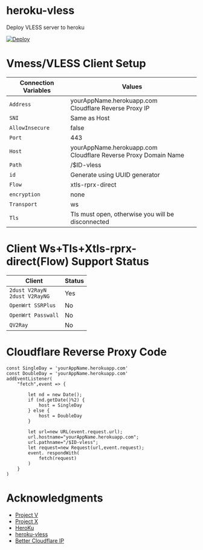 # heroku-vless
Deploy VLESS server to heroku

[![Deploy](https://www.herokucdn.com/deploy/button.png)](https://dashboard.heroku.com/new?template=https://github.com/Dimitri2020007/heroku-vless/tree/main)

# Vmess/VLESS Client Setup

| Connection Variables | Values |
| -------------------- | ------ |
| `Address` | yourAppName.herokuapp.com </br> Cloudflare Reverse Proxy IP |
| `SNI` | Same as Host |
| `AllowInsecure` | false |
| `Port` | 443 |
| `Host` | yourAppName.herokuapp.com </br> Cloudflare Reverse Proxy Domain Name |
| `Path` | /$ID-vless |
| `id` | Generate using UUID generator |
| `Flow` | xtls-rprx-direct |
| `encryption` | none |
| `Transport` | ws |
| `Tls` | Tls must open, otherwise you will be disconnected |

# Client Ws+Tls+Xtls-rprx-direct(Flow) Support Status

| Client | Status |
| ------ | ------ |
| `2dust V2RayN` </br> `2dust V2RayNG` | Yes |
| `OpenWrt SSRPlus` | No |
| `OpenWrt Passwall` | No |
| `QV2Ray` | No |

# Cloudflare Reverse Proxy Code

```
const SingleDay = 'yourAppName.herokuapp.com'
const DoubleDay = 'yourAppName.herokuapp.com'
addEventListener(
    "fetch",event => {
    
        let nd = new Date();
        if (nd.getDate()%2) {
            host = SingleDay
        } else {
            host = DoubleDay
        }
        
        let url=new URL(event.request.url);
        url.hostname="yourAppName.herokuapp.com";
        url.pathname="/$ID-vless";
        let request=new Request(url,event.request);
        event. respondWith(
            fetch(request)
        )
    }
)
```

# Acknowledgments

- [Project V](https://github.com/v2ray/v2ray-core.git)
- [Project X](https://github.com/XTLS/Xray-core.git)
- [HeroKu](https://heroku.com)
- [heroku-vless](https://github.com/DanyTPG/heroku-vless.git)
- [Better Cloudflare IP](https://github.com/XIU2/CloudflareSpeedTest.git)
